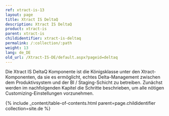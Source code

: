 ```yaml
---
ref: xtract-is-13
layout: page
title: Xtract IS DeltaQ
description: Xtract IS DeltaQ
product: xtract-is
parent: xtract-is
childidentifier: xtract-is-deltaq
permalink: /:collection/:path
weight: 13
lang: de_DE
old_url: /Xtract-IS-DE/default.aspx?pageid=deltaq
---
```


Die Xtract IS DeltaQ Komponente ist die Königsklasse unter den Xtract-Komponenten, da sie es ermöglicht, echtes Delta-Management zwischen dem Produktivsystem und der BI / Staging-Schicht zu betreiben. Zunächst werden im nachfolgenden Kapitel die Schritte beschrieben, um alle nötigen Customizing-Einstellungen vorzunehmen.


{% include _content/table-of-contents.html parent=page.childidentifier collection=site.de %}